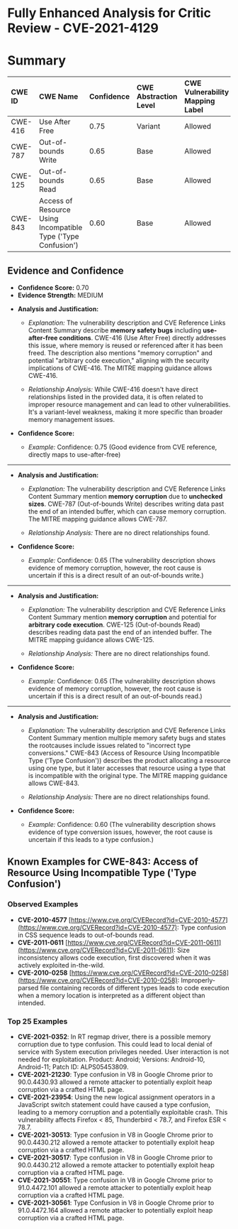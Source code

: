 # Fully Enhanced Analysis for Critic Review - CVE-2021-4129

# Summary
| CWE ID  | CWE Name                                                                                                                              | Confidence | CWE Abstraction Level | CWE Vulnerability Mapping Label | CWE-Vulnerability Mapping Notes |
| :-------- | :------------------------------------------------------------------------------------------------------------------------------------- | :---------- | :---------------------- | :------------------------------ | :------------------------------ |
| CWE-416 | Use After Free                                                                                                                        | 0.75        | Variant                 | Allowed                         | Primary CWE                   |
| CWE-787 | Out-of-bounds Write                                                                                                                        | 0.65       | Base                  | Allowed                         | Secondary Candidate                   |
| CWE-125 | Out-of-bounds Read                                                                                                                        | 0.65        | Base                  | Allowed                         | Secondary Candidate                  |
| CWE-843 | Access of Resource Using Incompatible Type ('Type Confusion')                                                                               | 0.60        | Base                  | Allowed                         | Secondary Candidate                  |

## Evidence and Confidence

*   **Confidence Score:** 0.70
*   **Evidence Strength:** MEDIUM

- **Analysis and Justification:**
  - *Explanation:* The vulnerability description and CVE Reference Links Content Summary describe **memory safety bugs** including **use-after-free conditions**. CWE-416 (Use After Free) directly addresses this issue, where memory is reused or referenced after it has been freed. The description also mentions "memory corruption" and potential "arbitrary code execution," aligning with the security implications of CWE-416. The MITRE mapping guidance allows CWE-416.
  
  - *Relationship Analysis:* While CWE-416 doesn't have direct relationships listed in the provided data, it is often related to improper resource management and can lead to other vulnerabilities. It's a variant-level weakness, making it more specific than broader memory management issues.

- **Confidence Score:**
  - *Example:* Confidence: 0.75 (Good evidence from CVE reference, directly maps to use-after-free)

---

- **Analysis and Justification:**
  - *Explanation:* The vulnerability description and CVE Reference Links Content Summary mention **memory corruption** due to **unchecked sizes**. CWE-787 (Out-of-bounds Write) describes writing data past the end of an intended buffer, which can cause memory corruption. The MITRE mapping guidance allows CWE-787.

  - *Relationship Analysis:* There are no direct relationships found.

- **Confidence Score:**
  - *Example:* Confidence: 0.65 (The vulnerability description shows evidence of memory corruption, however, the root cause is uncertain if this is a direct result of an out-of-bounds write.)

---

- **Analysis and Justification:**
  - *Explanation:* The vulnerability description and CVE Reference Links Content Summary mention **memory corruption** and potential for **arbitrary code execution**. CWE-125 (Out-of-bounds Read) describes reading data past the end of an intended buffer. The MITRE mapping guidance allows CWE-125.

  - *Relationship Analysis:* There are no direct relationships found.

- **Confidence Score:**
  - *Example:* Confidence: 0.65 (The vulnerability description shows evidence of memory corruption, however, the root cause is uncertain if this is a direct result of an out-of-bounds read.)

---

- **Analysis and Justification:**
  - *Explanation:* The vulnerability description and CVE Reference Links Content Summary mention multiple memory safety bugs and states the rootcauses include issues related to "incorrect type conversions." CWE-843 (Access of Resource Using Incompatible Type ('Type Confusion')) describes the product allocating a resource using one type, but it later accesses that resource using a type that is incompatible with the original type. The MITRE mapping guidance allows CWE-843.

  - *Relationship Analysis:* There are no direct relationships found.

- **Confidence Score:**
  - *Example:* Confidence: 0.60 (The vulnerability description shows evidence of type conversion issues, however, the root cause is uncertain if this leads to a type confusion.)



## Known Examples for CWE-843: Access of Resource Using Incompatible Type ('Type Confusion')
### Observed Examples
- **CVE-2010-4577** [https://www.cve.org/CVERecord?id=CVE-2010-4577](https://www.cve.org/CVERecord?id=CVE-2010-4577): Type confusion in CSS sequence leads to out-of-bounds read.
- **CVE-2011-0611** [https://www.cve.org/CVERecord?id=CVE-2011-0611](https://www.cve.org/CVERecord?id=CVE-2011-0611): Size inconsistency allows code execution, first discovered when it was actively exploited in-the-wild.
- **CVE-2010-0258** [https://www.cve.org/CVERecord?id=CVE-2010-0258](https://www.cve.org/CVERecord?id=CVE-2010-0258): Improperly-parsed file containing records of different types leads to code execution when a memory location is interpreted as a different object than intended.
### Top 25 Examples
- **CVE-2021-0352**: In RT regmap driver, there is a possible memory corruption due to type confusion. This could lead to local denial of service with System execution privileges needed. User interaction is not needed for exploitation. Product: Android; Versions: Android-10, Android-11; Patch ID: ALPS05453809.
- **CVE-2021-21230**: Type confusion in V8 in Google Chrome prior to 90.0.4430.93 allowed a remote attacker to potentially exploit heap corruption via a crafted HTML page.
- **CVE-2021-23954**: Using the new logical assignment operators in a JavaScript switch statement could have caused a type confusion, leading to a memory corruption and a potentially exploitable crash. This vulnerability affects Firefox < 85, Thunderbird < 78.7, and Firefox ESR < 78.7.
- **CVE-2021-30513**: Type confusion in V8 in Google Chrome prior to 90.0.4430.212 allowed a remote attacker to potentially exploit heap corruption via a crafted HTML page.
- **CVE-2021-30517**: Type confusion in V8 in Google Chrome prior to 90.0.4430.212 allowed a remote attacker to potentially exploit heap corruption via a crafted HTML page.
- **CVE-2021-30551**: Type confusion in V8 in Google Chrome prior to 91.0.4472.101 allowed a remote attacker to potentially exploit heap corruption via a crafted HTML page.
- **CVE-2021-30561**: Type Confusion in V8 in Google Chrome prior to 91.0.4472.164 allowed a remote attacker to potentially exploit heap corruption via a crafted HTML page.
